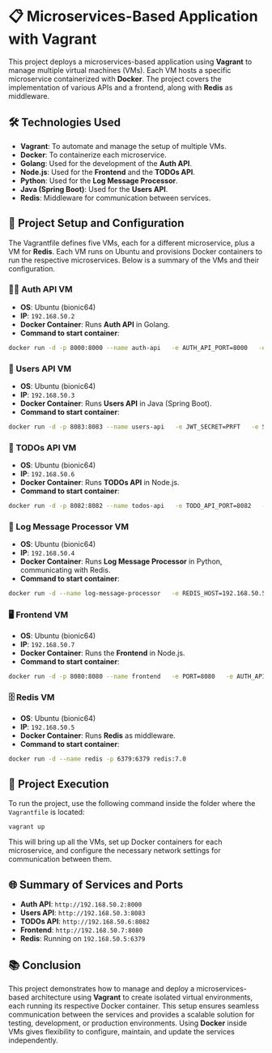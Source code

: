 
# 📋 Microservices-Based Application with Vagrant

This project deploys a microservices-based application using **Vagrant** to manage multiple virtual machines (VMs). Each VM hosts a specific microservice containerized with **Docker**. The project covers the implementation of various APIs and a frontend, along with **Redis** as middleware. 

## 🛠️ Technologies Used

- **Vagrant**: To automate and manage the setup of multiple VMs.
- **Docker**: To containerize each microservice.
- **Golang**: Used for the development of the **Auth API**.
- **Node.js**: Used for the **Frontend** and the **TODOs API**.
- **Python**: Used for the **Log Message Processor**.
- **Java (Spring Boot)**: Used for the **Users API**.
- **Redis**: Middleware for communication between services.

## 🔨 Project Setup and Configuration

The Vagrantfile defines five VMs, each for a different microservice, plus a VM for **Redis**. Each VM runs on Ubuntu and provisions Docker containers to run the respective microservices. Below is a summary of the VMs and their configuration.

### 🧑‍💻 Auth API VM

- **OS**: Ubuntu (bionic64)
- **IP**: `192.168.50.2`
- **Docker Container**: Runs **Auth API** in Golang.
- **Command to start container**:

```sh
docker run -d -p 8000:8000 --name auth-api   -e AUTH_API_PORT=8000   -e USERS_API_ADDRESS=http://192.168.50.3:8083   -e JWT_SECRET=PRFT   kubemolta/auth-api
```

### 👤 Users API VM

- **OS**: Ubuntu (bionic64)
- **IP**: `192.168.50.3`
- **Docker Container**: Runs **Users API** in Java (Spring Boot).
- **Command to start container**:

```sh
docker run -d -p 8083:8083 --name users-api   -e JWT_SECRET=PRFT   -e SERVER_PORT=8083   kubemolta/users-api
```

### 📝 TODOs API VM

- **OS**: Ubuntu (bionic64)
- **IP**: `192.168.50.6`
- **Docker Container**: Runs **TODOs API** in Node.js.
- **Command to start container**:

```sh
docker run -d -p 8082:8082 --name todos-api   -e TODO_API_PORT=8082   -e JWT_SECRET=PRFT   -e REDIS_HOST=192.168.50.5   -e REDIS_PORT=6379   -e REDIS_CHANNEL=log_channel   kubemolta/todos-api
```

### 💬 Log Message Processor VM

- **OS**: Ubuntu (bionic64)
- **IP**: `192.168.50.4`
- **Docker Container**: Runs **Log Message Processor** in Python, communicating with Redis.
- **Command to start container**:

```sh
docker run -d --name log-message-processor   -e REDIS_HOST=192.168.50.5   -e REDIS_PORT=6379   -e REDIS_CHANNEL=log_channel   kubemolta/log-message-processor
```

### 🖥️ Frontend VM

- **OS**: Ubuntu (bionic64)
- **IP**: `192.168.50.7`
- **Docker Container**: Runs the **Frontend** in Node.js.
- **Command to start container**:

```sh
docker run -d -p 8080:8080 --name frontend   -e PORT=8080   -e AUTH_API_ADDRESS=http://192.168.50.2:8000   -e TODOS_API_ADDRESS=http://192.168.50.6:8082   kubemolta/frontend
```

### 🗄️ Redis VM

- **OS**: Ubuntu (bionic64)
- **IP**: `192.168.50.5`
- **Docker Container**: Runs **Redis** as middleware.
- **Command to start container**:

```sh
docker run -d --name redis -p 6379:6379 redis:7.0
```

## 🚀 Project Execution

To run the project, use the following command inside the folder where the `Vagrantfile` is located:

```
vagrant up
```

This will bring up all the VMs, set up Docker containers for each microservice, and configure the necessary network settings for communication between them.

## 🌐 Summary of Services and Ports

- **Auth API**: `http://192.168.50.2:8000`
- **Users API**: `http://192.168.50.3:8083`
- **TODOs API**: `http://192.168.50.6:8082`
- **Frontend**: `http://192.168.50.7:8080`
- **Redis**: Running on `192.168.50.5:6379`

## 📚 Conclusion

This project demonstrates how to manage and deploy a microservices-based architecture using **Vagrant** to create isolated virtual environments, each running its respective Docker container. This setup ensures seamless communication between the services and provides a scalable solution for testing, development, or production environments. Using **Docker** inside VMs gives flexibility to configure, maintain, and update the services independently.
